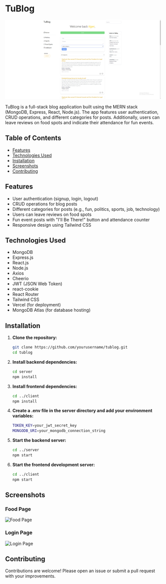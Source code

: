 # TuBlog
![Home Page](https://github.com/mabdel8/TuBlog/blob/main/client/public/addscreensc.png)

TuBlog is a full-stack blog application built using the MERN stack (MongoDB, Express, React, Node.js). The app features user authentication, CRUD operations, and different categories for posts. Additionally, users can leave reviews on food spots and indicate their attendance for fun events.

## Table of Contents

- [Features](#features)
- [Technologies Used](#technologies-used)
- [Installation](#installation)
- [Screenshots](#screenshots)
- [Contributing](#contributing)

## Features

- User authentication (signup, login, logout)
- CRUD operations for blog posts
- Different categories for posts (e.g., fun, politics, sports, job, technology)
- Users can leave reviews on food spots
- Fun event posts with "I'll Be There!" button and attendance counter
- Responsive design using Tailwind CSS

## Technologies Used

- MongoDB
- Express.js
- React.js
- Node.js
- Axios
- Cheerio
- JWT (JSON Web Token)
- react-cookie
- React Router
- Tailwind CSS
- Vercel (for deployment)
- MongoDB Atlas (for database hosting)

## Installation

1. **Clone the repository:**
   ```bash
   git clone https://github.com/yourusername/tublog.git
   cd tublog
   ```
2. **Install backend dependencies:**
   ```bash
   cd server
   npm install

3. **Install frontend dependencies:**
   ```bash
   cd ../client
   npm install


4. **Create a .env file in the server directory and add your environment variables:**
   ```bash
   TOKEN_KEY=your_jwt_secret_key
   MONGODB_URI=your_mongodb_connection_string


5. **Start the backend server:**
   ```bash
   cd ../server
   npm start

6. **Start the frontend development server:**
   ```bash
   cd ../client
   npm start

## Screenshots
### Food Page
![Food Page](https://github.com/mabdel8/TuBlog/blob/main/client/public/foodscreensc.png)

### Login Page
![Login Page](https://github.com/mabdel8/TuBlog/blob/main/client/public/loginscreensc.png)

## Contributing
Contributions are welcome! Please open an issue or submit a pull request with your improvements.
